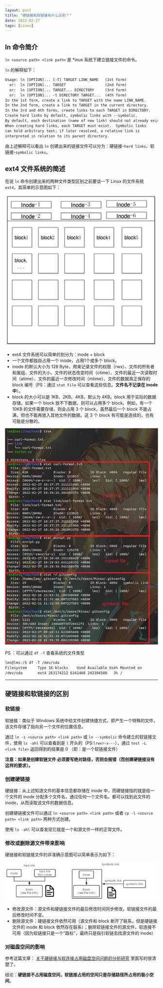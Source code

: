 ```yaml
---
layout: post
title: "硬链接和软链接有什么区别？"
date: 2022-02-27
tags: [Linux]
---
```


## ln 命令简介

`ln <source path> <link path>` 是 *inux 系统下建立链接文件的命令。 

`ln` 的解释如下：

```txt
Usage: ln [OPTION]... [-T] TARGET LINK_NAME   (1st form)
  or:  ln [OPTION]... TARGET                  (2nd form)
  or:  ln [OPTION]... TARGET... DIRECTORY     (3rd form)
  or:  ln [OPTION]... -t DIRECTORY TARGET...  (4th form)
In the 1st form, create a link to TARGET with the name LINK_NAME.
In the 2nd form, create a link to TARGET in the current directory.
In the 3rd and 4th forms, create links to each TARGET in DIRECTORY.
Create hard links by default, symbolic links with --symbolic.
By default, each destination (name of new link) should not already exist.
When creating hard links, each TARGET must exist.  Symbolic links
can hold arbitrary text; if later resolved, a relative link is
interpreted in relation to its parent directory.
```

由上述解释可以看出 `ln` 创建出来的链接文件可以分为：硬链接-`hard links`、软链接-`symbolic links`。

## ext4 文件系统的简述

在说 `ln` 命令创建出来的两种文件类型区别之前要谈一下 Linux 的文件系统 `ext4`，其简单的示意图如下：

![ext4 File System Schematic](/images/pig/ext4-file-system-schematic.png)

- ext4 文件系统可以简单的划分为：inode + block
- 一个文件都独自占用一个 inode，占用1个或多个 block。
- inode 的默认大小为 128 Byte，用来记录文件的权限（rwx）、文件的所有者和属组、文件的大小、文件的状态改变时间（ctime）、文件的最近一次读取时间（atime）、文件的最近一次修改时间（mtime）、文件的数据真正保存的 block 编号（PS：通过 `stat File` 可以查看这些信息。**文件名不记录在 inode 中**）。
- block 的大小可以是 1KB、2KB、4KB，默认为 4KB。block 用于实际的数据存储，如果一个 block 放不下数据，则可以占用多个 block。例如，有一个 10KB 的文件需要存储，则会占用 3 个 block，虽然最后一个 block 不能占满，但也不能再放入其他文件的数据。这 3 个 block 有可能是连续的，也有可能是分散的。

![stat file for ln](/images/pig/20220227111239.png)

PS ：可以通过 `df -T` 查看系统的文件类型

```txt
lms@lms:/$ df -T /dev/sda
Filesystem     Type 1K-blocks    Used Available Use% Mounted on
/dev/sda       ext4 263174212 6341468 243394588   3% /
```

-------

## 硬链接和软链接的区别

### 软链接

软链接：类似于 Windows 系统中给文件创建快捷方式，即产生一个特殊的文件，该文件存储了指向另一个文件的位置信息。

通过 `ln -s <source path> <link path>` 或 `ln --symbolic` 命令建立的软链接文件，使用 `ls -ahl` 可以查看到是 `l` 开头的（PS:`lrwxr-x---`），通过 `test -L <link file>` 返回得到的结果是 0 （即：是一个软链接文件）


**注意：如果是创建软链文件 <source path> 必须要写绝对路径，否则会报错（而创建硬链接没有这样的要求）。**


### 创建硬链接

硬链接：从上述知道文件的基本信息都存储在 inode 中，而硬链接指的就是给一个文件的 inode 分配多个文件名，通过任何一个文件名，都可以找到此文件的 inode，从而读取该文件的数据信息。

创建硬链接文件可以通过 `ln <source path> <link path>` 或者 `cp -l <source path> <link path>` 两种方式创建。

使用 `ls -ahl` 可以查发现它就是一个和源文件一样的正常文件。

### 修改或删除源文件带来影响

硬链接和软链接文件的非准确示意图可以简单表示为如下：

![硬链接和软链接文件的简单示意图](/images/pig/linux-diffrenct-link-file.png)

- 修改源文件：源文件和硬链接文件的最后修改时间同步修改，软链接文件的最后修改时间不变。
- 删除源文件：硬链接文件依然可用（源文件和 block 断开了联系，但是硬链接文件的 inode 和 block 依然存在联系）；删除软链接文件的源文件，软连接不可用（因为软链接只是一个“路标”，最终只是指引软链去找源文件的 inode）

### 对磁盘空间的影响

参考这篇文章： [关于硬链接与软连接占用磁盘空间问题的分析研究](https://blog.51cto.com/jk6627/1949090) 里面写的很清楚了。

结论：**硬链接不占用磁盘空间，软链接占用的空间只是存储路径所占用的极小空间**。
